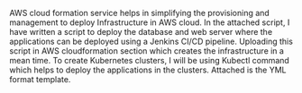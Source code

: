 AWS cloud formation service helps in simplifying the provisioning and management to deploy Infrastructure in AWS cloud. 
In the attached script, I have written a script to deploy the database and web server where the applications can be deployed using a Jenkins CI/CD pipeline. Uploading this script in AWS cloudformation section which creates the infrastructure in a mean time.
To create Kubernetes clusters, I will be using Kubectl command which helps to deploy the applications in the clusters.
Attached is the YML format template.
